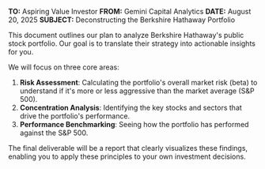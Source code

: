 **TO:** Aspiring Value Investor
**FROM:** Gemini Capital Analytics
**DATE:** August 20, 2025
**SUBJECT:** Deconstructing the Berkshire Hathaway Portfolio

This document outlines our plan to analyze Berkshire Hathaway's public stock portfolio. Our goal is to translate their strategy into actionable insights for you.

We will focus on three core areas:
1.  **Risk Assessment**: Calculating the portfolio's overall market risk (beta) to understand if it's more or less aggressive than the market average (S&P 500).
2.  **Concentration Analysis**: Identifying the key stocks and sectors that drive the portfolio's performance.
3.  **Performance Benchmarking**: Seeing how the portfolio has performed against the S&P 500.

The final deliverable will be a report that clearly visualizes these findings, enabling you to apply these principles to your own investment decisions.